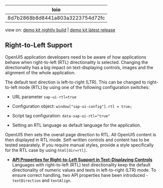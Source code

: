 <!-- loio8d7b2868b8d8441a803a3223754d72fc -->

| loio |
| -----|
| 8d7b2868b8d8441a803a3223754d72fc |

<div id="loio">

view on: [demo kit nightly build](https://openui5nightly.hana.ondemand.com/topic/8d7b2868b8d8441a803a3223754d72fc) | [demo kit latest release](https://sdk.openui5.org/topic/8d7b2868b8d8441a803a3223754d72fc)</div>

## Right-to-Left Support

OpenUI5 application developers need to be aware of how applications behave when right-to-left \(RTL\) directionality is selected. Changing the directionality has a big impact on text-displaying controls, images and the alignment of the whole application.

The default text direction is left-to-right \(LTR\). This can be changed to right-to-left mode \(RTL\) by using one of the following configuration switches:

-   URL parameter `sap-ui-rtl=true`

-   Configuration object: `window["sap-ui-config"].rtl = true;` 

-   Script tag configuration: `data-sap-ui-rtl="true"` 

-   Setting an RTL language as default language for the application.


OpenUI5 then sets the overall page direction to RTL. All OpenUI5 content is then displayed in RTL mode. Self-written controls and content has to be tested separately. If you require manual styles, provide a style specifically for the RTL case by using `html[dir=rtl]`.

-   **[API Properties for Right-to-Left Support in Text-Displaying Controls](API_Properties_for_Right_to_Left_Support_in_Text_Displaying_Controls_7e7cd0a.md "Languages with right-to-left (RTL) text directionality keep the default directionality
		of numeric values and texts in left-to-right (LTR) mode. To ensure correct handling, two API
		properties have been introduced - textDirection and
			textAlign.")**  
Languages with right-to-left \(RTL\) text directionality keep the default directionality of numeric values and texts in left-to-right \(LTR\) mode. To ensure correct handling, two API properties have been introduced - `textDirection` and `textAlign`.


